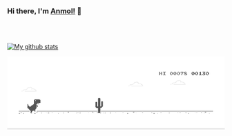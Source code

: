 ### Hi there, I'm [Anmol!](https://anmol270900.github.io/AnmolPortfolio/) 👋

<br/> <br/>

[![My github stats](https://github-readme-stats.vercel.app/api?username=Anmol270900&hide=["stars"]&show_icons=true)](https://github.com/Anmol270900)

![image](https://github.com/Anmol270900/Anmol270900/blob/master/dino.gif)

<!--
**Anmol270900/Anmol270900** is a ✨ _special_ ✨ repository because its `README.md` (this file) appears on your GitHub profile.

Here are some ideas to get you started:

- 🔭 I’m currently working on ...
- 🌱 I’m currently learning ...
- 👯 I’m looking to collaborate on ...
- 🤔 I’m looking for help with ...
- 💬 Ask me about ...
- 📫 How to reach me: ...
- 😄 Pronouns: ...
- ⚡ Fun fact: ...
-->
